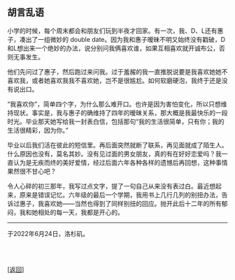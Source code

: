 ## 胡言乱语

小学的时候，每个周末都会和朋友们玩到半夜才回家。有一次，我、D、L还有惠子，凑出了一组微妙的 double date。因为我和惠子暧昧不明又始终没有戳破，D和L想出来一个绝妙的办法，说分别问我俩喜欢谁，如果互相喜欢就开诚布公，否则无事发生。

他们先问过了惠子，然后跑过来问我。过于羞赧的我一直推脱说要是我喜欢她她不喜欢我，或者她喜欢我我不喜欢她，岂不是很尴尬。如何软磨硬泡，我终于还是没有说出口。

“我喜欢你”，简单四个字，为什么那么难开口。也许是因为害怕变化，所以只想维持现状。事实是，我与惠子的确维持了四年的暧昧关系，那大概是我最快乐的一段时光。毕业那天她写给我一封表白信，包括那句“我的生活很简单，只有你；我的生活很精彩，因为你。”

毕业以后我们活在彼此的短信里。再后面突然就断了联系，再见面就成了陌生人。什么原因也没有，莫名其妙。没有见过面的男女朋友，真的有在好好恋爱吗？我一直认为是无疾而终的美好爱情，经过后面六年各种各样的遗憾后再回想，这种事情果然很不甘心吧？

令人心碎的初三那年，我写过点文字，提了一句自己从来没有表过白。最近想起来，原来是错误记忆。六年级的最后一个学期，我用书上几行几列的别扭办法，告诉过惠子，我喜欢她——当然也得到了同样别扭的回应。抛开此后十二年的所有郁闷，我和她相处的每一天，我都是开心的。

------

于2022年6月24日，洛杉矶。

<br>

<br>

[[返回]](../../../../sites/proses/多余的话.md)
